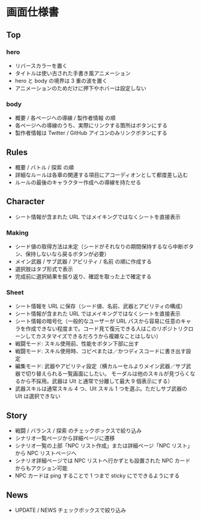# 画面仕様書

## Top

### hero

- リバースカラーを置く
- タイトルは使い古された手書き風アニメーション
- hero と body の境界は 3 重の波を置く
- アニメーションのためだけに押下やホバーは設定しない

### body

- 概要 / 各ページへの導線 / 製作者情報 の順
- 各ページへの導線のうち、実際にリンクする箇所はボタンにする
- 製作者情報は Twitter / GitHub アイコンのみリンクボタンにする

## Rules

- 概要 / バトル / 探索 の順
- 詳細なルールは各章の関連する項目にアコーディオンとして都度差し込む
- ルールの最後のキャラクター作成への導線を持たせる

## Character

- シート情報が含まれた URL ではメイキングではなくシートを直接表示

### Making

- シード値の取得方法は未定（シードがそれなりの期間保持するなら中断ボタン、保持しないなら戻るボタンが必要）
- メイン武器 / サブ武器 / アビリティ / 名前 の順に作成する
- 選択肢はタブ形式で表示
- 完成前に選択結果を振り返り、確認を取った上で確定する

### Sheet

- シート情報を URL に保存（シード値、名前、武器とアビリティの構成）
- シート情報が含まれた URL ではメイキングではなくシートを直接表示
- シート情報の暗号化（一般的なユーザーが URL パスから容易に任意のキャラを作成できない程度まで。コード見て復元できる人はこのリポジトリクローンしてカスタマイズできるだろうから複雑なことはしない）
- 戦闘モード: スキル使用前、性能をボタン下部に出す
- 戦闘モード: スキル使用時、コピペまたは／かつディスコードに書き出す設定
- 編集モード: 武器やアビリティ設定（横カルーセルよりメイン武器／サブ武器で切り替えられる一覧画面にしたい。 モーダルは他のスキルが見づらくなるから不採用。武器は Ult と通常で分離して最大 9 個表示にする）
- 武器スキルは通常スキル 4 つ、Ult スキル 1 つを選ぶ。ただしサブ武器の Ult は選択できない

## Story

- 戦闘 / バランス / 探索 のチェックボックスで絞り込み
- シナリオ一覧ページから詳細ページに遷移
- シナリオ一覧の上部「NPC リスト作成」または詳細ページ「NPC リスト」から NPC リストページへ
- シナリオ詳細ページでは NPC リストへ行かずとも設置された NPC カードからもアクション可能
- NPC カードは ping することで 1 つまで sticky にでできるようにする

## News

- UPDATE / NEWS チェックボックスで絞り込み
